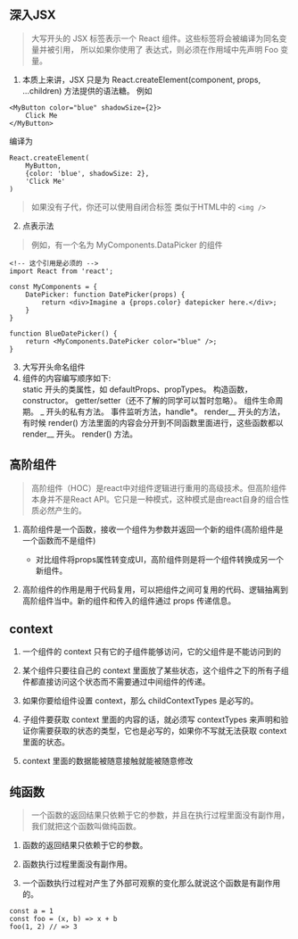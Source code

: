 ## 深入JSX
> 大写开头的 JSX 标签表示一个 React 组件。这些标签将会被编译为同名变量并被引用，
> 所以如果你使用了 <Foo /> 表达式，则必须在作用域中先声明 Foo 变量。
1. 本质上来讲，JSX 只是为 React.createElement(component, props, ...children) 方法提供的语法糖。
例如
```
<MyButton color="blue" shadowSize={2}>
    Click Me
</MyButton>
```
编译为
```
React.createElement(
    MyButton,
    {color: 'blue', shadowSize: 2},
    'Click Me'
)
```
> 如果没有子代，你还可以使用自闭合标签 类似于HTML中的 ` <img /> `

2. 点表示法
> 例如，有一个名为 MyComponents.DataPicker 的组件
```
<!-- 这个引用是必须的 -->
import React from 'react';

const MyComponents = {
    DatePicker: function DatePicker(props) {
        return <div>Imagine a {props.color} datepicker here.</div>;
    }
}

function BlueDatePicker() {
    return <MyComponents.DatePicker color="blue" />;
}
```

3. 大写开头命名组件
4. 组件的内容编写顺序如下:    
    static 开头的类属性，如 defaultProps、propTypes。
    构造函数，constructor。
    getter/setter（还不了解的同学可以暂时忽略）。
    组件生命周期。
    _ 开头的私有方法。
    事件监听方法，handle*。
    render__ 开头的方法，有时候 render() 方法里面的内容会分开到不同函数里面进行，这些函数都以 render__ 开头。
    render() 方法。

## 高阶组件
> 高阶组件（HOC）是react中对组件逻辑进行重用的高级技术。但高阶组件本身并不是React API。它只是一种模式，这种模式是由react自身的组合性质必然产生的。

1. 高阶组件是一个函数，接收一个组件为参数并返回一个新的组件(高阶组件是一个函数而不是组件)
    - 对比组件将props属性转变成UI，高阶组件则是将一个组件转换成另一个新组件。

2. 高阶组件的作用是用于代码复用，可以把组件之间可复用的代码、逻辑抽离到高阶组件当中。新的组件和传入的组件通过 props 传递信息。

## context
1. 一个组件的 context 只有它的子组件能够访问，它的父组件是不能访问到的

2. 某个组件只要往自己的 context 里面放了某些状态，这个组件之下的所有子组件都直接访问这个状态而不需要通过中间组件的传递。

3. 如果你要给组件设置 context，那么 childContextTypes 是必写的。

4. 子组件要获取 context 里面的内容的话，就必须写 contextTypes 来声明和验证你需要获取的状态的类型，它也是必写的，如果你不写就无法获取 context 里面的状态。

5. context 里面的数据能被随意接触就能被随意修改

## 纯函数
> 一个函数的返回结果只依赖于它的参数，并且在执行过程里面没有副作用，我们就把这个函数叫做纯函数。
1. 函数的返回结果只依赖于它的参数。

2. 函数执行过程里面没有副作用。

3. 一个函数执行过程对产生了外部可观察的变化那么就说这个函数是有副作用的。

```
const a = 1
const foo = (x, b) => x + b
foo(1, 2) // => 3
```